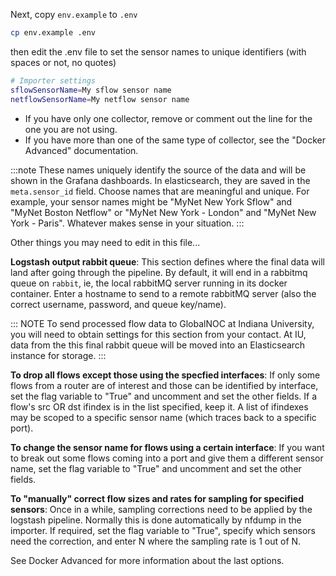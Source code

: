 Next, copy `env.example` to `.env`  
```sh
cp env.example .env 
```

then edit the .env file to set the sensor names to unique identifiers (with spaces or not, no quotes)
```sh
# Importer settings
sflowSensorName=My sflow sensor name
netflowSensorName=My netflow sensor name
```

 - If you have only one collector, remove or comment out the line for the one you are not using.
 - If you have more than one of the same type of collector, see the "Docker Advanced" documentation.

:::note
These names uniquely identify the source of the data and will be shown in the Grafana dashboards. In elasticsearch, they are saved in the `meta.sensor_id` field. Choose names that are meaningful and unique.
For example, your sensor names might be "MyNet New York Sflow" and "MyNet Boston Netflow" or "MyNet New York - London" and "MyNet New York - Paris". Whatever makes sense in your situation.
:::

Other things you may need to edit in this file...

**Logstash output rabbit queue**: This section defines where the final data will land after going through the pipeline.  By default, it will end in a rabbitmq queue on `rabbit`, ie, the local rabbitMQ server running in its docker container. Enter a hostname to send to a remote rabbitMQ server (also the correct username, password, and queue key/name). 

::: NOTE
To send processed flow data to GlobalNOC at Indiana University, you will need to obtain settings for this section from your contact. At IU, data from the this final rabbit queue will be moved into an Elasticsearch instance for storage. 
:::

**To drop all flows except those using the specfied interfaces**: If only some flows from a router are of interest and those can be identified by interface, set the flag variable to "True" and uncomment and set the other fields. If a flow's src OR dst ifindex is in the list specified, keep it. A list of ifindexes may be scoped to a specific sensor name (which traces back to a specific port). 

**To change the sensor name for flows using a certain interface**: If you want to break out some flows coming into a port and give them a different sensor name, set the flag variable to "True" and uncomment and set the other fields. 

**To "manually" correct flow sizes and rates for sampling for specified sensors**: Once in a while, sampling corrections need to be applied by the logstash pipeline. Normally this is done automatically by nfdump in the importer. If required, set the flag variable to "True", specify which sensors need the correction, and enter N where the sampling rate is 1 out of N.

See Docker Advanced for more information about the last options.
